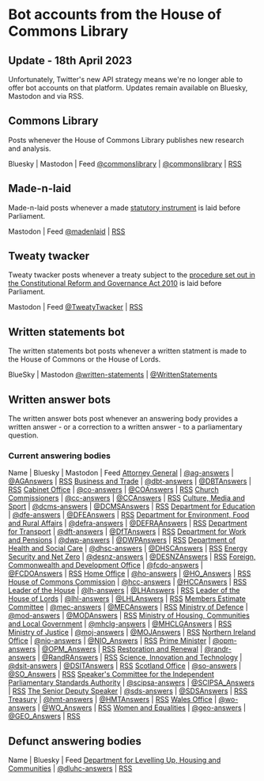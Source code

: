 # Bot accounts from the House of Commons Library

## Update - 18th April 2023

Unfortunately, Twitter's new API strategy means we're no longer able to offer bot accounts on that platform. Updates remain available on Bluesky, Mastodon and via RSS.

## Commons Library

Posts whenever the House of Commons Library publishes new research and analysis.

Bluesky | Mastodon | Feed
[@commonslibrary](https://bsky.app/profile/commonslibrary.bsky.social) | [@commonslibrary](https://mastodon.me.uk/@commonslibrary) | [RSS](https://api.parliament.uk/library-feeds/publishers/1.rss)

## Made-n-laid

Made-n-laid posts whenever a made [statutory instrument](https://en.wikipedia.org/wiki/Statutory_instrument_(UK)) is laid before Parliament.

Mastodon | Feed
[@madenlaid](https://mastodon.me.uk/@madenlaid) | [RSS](https://api.parliament.uk/made-n-laid/rss)

## Tweaty twacker

Tweaty twacker posts whenever a treaty subject to the [procedure set out in the Constitutional Reform and Governance Act 2010](https://www.legislation.gov.uk/ukpga/2010/25/part/2) is laid before Parliament.

Mastodon | Feed
[@TweatyTwacker](https://mastodon.me.uk/@TweatyTwacker) | [RSS](https://api.parliament.uk/tweatytwacker/rss)

## Written statements bot

The written statements bot posts whenever a written statment is made to the House of Commons or the House of Lords.

BlueSky | Mastodon
[@written-statements](https://bsky.app/profile/written-statements.bsky.social) | [@WrittenStatements](https://mastodon.me.uk/@WrittenStatements)

## Written answer bots

The written answer bots post whenever an answering body provides a written answer - or a correction to a written answer - to a parliamentary question.

### Current answering bodies

Name | Bluesky | Mastodon | Feed
[Attorney General](https://api.parliament.uk/written-answers/answering-bodies/88) | [@ag-answers](https://bsky.app/profile/ag-answers.bsky.social) | [@AGAnswers](https://mastodon.me.uk/@AGAnswers) | [RSS](https://api.parliament.uk/written-answers/answering-bodies/88.rss)
[Business and Trade](https://api.parliament.uk/written-answers/answering-bodies/214) | [@dbt-answers](https://bsky.app/profile/dbt-answers.bsky.social) | [@DBTAnswers](https://mastodon.me.uk/@DBTAnswers) | [RSS](https://api.parliament.uk/written-answers/answering-bodies/214.rss)
[Cabinet Office]( https://api.parliament.uk/written-answers/answering-bodies/53 ) | [@co-answers](https://bsky.app/profile/co-answers.bsky.social) | [@COAnswers](https://mastodon.me.uk/@COAnswers) | [RSS](https://api.parliament.uk/written-answers/answering-bodies/53.rss)
[Church Commissioners](https://api.parliament.uk/written-answers/answering-bodies/9) | [@cc-answers](https://bsky.app/profile/cc-answers.bsky.social) | [@CCAnswers](https://mastodon.me.uk/@CCAnswers) | [RSS](https://api.parliament.uk/written-answers/answering-bodies/9.rss)
[Culture, Media and Sport](https://api.parliament.uk/written-answers/answering-bodies/217) | [@dcms-answers](https://bsky.app/profile/dcms-answers.bsky.social) | [@DCMSAnswers](https://mastodon.me.uk/@DCMSAnswers) | [RSS](https://api.parliament.uk/written-answers/answering-bodies/217.rss)
[Department for Education](https://api.parliament.uk/written-answers/answering-bodies/60) | [@dfe-answers](https://bsky.app/profile/dfe-answers.bsky.social) | [@DFEAnswers](https://mastodon.me.uk/@DFEAnswers) | [RSS](https://api.parliament.uk/written-answers/answering-bodies/60.rss)
[Department for Environment, Food and Rural Affairs](https://api.parliament.uk/written-answers/answering-bodies/13) | [@defra-answers](https://bsky.app/profile/defra-answers.bsky.social) | [@DEFRAAnswers](https://mastodon.me.uk/@DEFRAAnswers) | [RSS](https://api.parliament.uk/written-answers/answering-bodies/13.rss)
[Department for Transport](https://api.parliament.uk/written-answers/answering-bodies/27) | [@dft-answers](https://bsky.app/profile/dft-answers.bsky.social) | [@DfTAnswers](https://mastodon.me.uk/@DfTAnswers) | [RSS](https://api.parliament.uk/written-answers/answering-bodies/27.rss)
[Department for Work and Pensions](https://api.parliament.uk/written-answers/answering-bodies/29) | [@dwp-answers](https://bsky.app/profile/dwp-answers.bsky.social) | [@DWPAnswers](https://mastodon.me.uk/@DWPAnswers) | [RSS](https://api.parliament.uk/written-answers/answering-bodies/29.rss)
[Department of Health and Social Care](https://api.parliament.uk/written-answers/answering-bodies/17) | [@dhsc-answers](https://bsky.app/profile/dhsc-answers.bsky.social) | [@DHSCAnswers](https://mastodon.me.uk/@DHSCAnswers) | [RSS](https://api.parliament.uk/written-answers/answering-bodies/17.rss)
[Energy Security and Net Zero](https://api.parliament.uk/written-answers/answering-bodies/215) | [@desnz-answers](https://bsky.app/profile/desnz-answers.bsky.social) | [@DESNZAnswers](https://mastodon.me.uk/@DESNZAnswers) | [RSS](https://api.parliament.uk/written-answers/answering-bodies/215.rss)
[Foreign, Commonwealth and Development Office](https://api.parliament.uk/written-answers/answering-bodies/208) | [@fcdo-answers](https://bsky.app/profile/fcdo-answers.bsky.social) | [@FCDOAnswers](https://mastodon.me.uk/@FCDOAnswers) | [RSS](https://api.parliament.uk/written-answers/answering-bodies/208.rss)
[Home Office](https://api.parliament.uk/written-answers/answering-bodies/1) | [@ho-answers](https://bsky.app/profile/ho-answers.bsky.social) | [@HO_Answers](https://mastodon.me.uk/@HO_Answers) | [RSS](https://api.parliament.uk/written-answers/answering-bodies/1.rss)
[House of Commons Commission](https://api.parliament.uk/written-answers/answering-bodies/18) | [@hcc-answers](https://bsky.app/profile/hcc-answers.bsky.social) | [@HCCAnswers](https://mastodon.me.uk/@HCCAnswers) | [RSS](https://api.parliament.uk/written-answers/answering-bodies/18.rss)
[Leader of the House](https://api.parliament.uk/written-answers/answering-bodies/34) | [@lh-answers](https://bsky.app/profile/lh-answers.bsky.social) | [@LHAnswers](https://mastodon.me.uk/@LHAnswers) | [RSS](https://api.parliament.uk/written-answers/answering-bodies/34.rss)
[Leader of the House of Lords](https://api.parliament.uk/written-answers/answering-bodies/92) | [@lhl-answers](https://bsky.app/profile/lhl-answers.bsky.social) | [@LHLAnswers](https://mastodon.me.uk/@LHLAnswers) | [RSS](https://api.parliament.uk/written-answers/answering-bodies/92.rss)
[Members Estimate Committee](https://api.parliament.uk/written-answers/answering-bodies/91) | [@mec-answers](https://bsky.app/profile/mec-answers.bsky.social) | [@MECAnswers](https://mastodon.me.uk/@MECAnswers) | [RSS](https://api.parliament.uk/written-answers/answering-bodies/91.rss)
[Ministry of Defence](https://api.parliament.uk/written-answers/answering-bodies/11) | [@mod-answers](https://bsky.app/profile/mod-answers.bsky.social) | [@MODAnswers](https://mastodon.me.uk/@MoDAnswers) | [RSS](https://api.parliament.uk/written-answers/answering-bodies/11.rss)
[Ministry of Housing, Communities and Local Government](https://api.parliament.uk/written-answers/answering-bodies/7) | [@mhclg-answers](https://bsky.app/profile/mhclg-answers.bsky.social) | [@MHCLGAnswers](https://mastodon.me.uk/@MHCLGAnswers) | [RSS](https://api.parliament.uk/written-answers/answering-bodies/7.rss)
[Ministry of Justice](https://api.parliament.uk/written-answers/answering-bodies/54) | [@moj-answers](https://bsky.app/profile/moj-answers.bsky.social) | [@MOJAnswers](https://mastodon.me.uk/@MoJAnswers) | [RSS](https://api.parliament.uk/written-answers/answering-bodies/54.rss)
[Northern Ireland Office](https://api.parliament.uk/written-answers/answering-bodies/21) | [@nio-answers](https://bsky.app/profile/nio-answers.bsky.social) | [@NIO_Answers](https://mastodon.me.uk/@NIO_Answers) | [RSS](https://api.parliament.uk/written-answers/answering-bodies/21.rss)
[Prime Minister](https://api.parliament.uk/written-answers/answering-bodies/23) | [@opm-answers](https://bsky.app/profile/opm-answers.bsky.social) | [@OPM_Answers](https://mastodon.me.uk/@OPM_Answers) | [RSS](https://api.parliament.uk/written-answers/answering-bodies/23.rss)
[Restoration and Renewal](https://api.parliament.uk/written-answers/answering-bodies/213) | [@randr-answers](https://bsky.app/profile/randr-answers.bsky.social) | [@RandRAnswers](https://mastodon.me.uk/@RandRAnswers) | [RSS](https://api.parliament.uk/written-answers/answering-bodies/213.rss)
[Science, Innovation and Technology](https://api.parliament.uk/written-answers/answering-bodies/216) | [@dsit-answers](https://bsky.app/profile/dsit-answers.bsky.social) | [@DSITAnswers](https://mastodon.me.uk/@DSITAnswers) | [RSS](https://api.parliament.uk/written-answers/answering-bodies/216.rss)
[Scotland Office](https://api.parliament.uk/written-answers/answering-bodies/2) | [@so-answers](https://bsky.app/profile/so-answers.bsky.social) | [@SO_Answers](https://mastodon.me.uk/@SO_Answers) | [RSS](https://api.parliament.uk/written-answers/answering-bodies/2.rss)
[Speaker's Committee for the Independent Parliamentary Standards Authority](https://api.parliament.uk/written-answers/answering-bodies/90) | [@scipsa-answers](https://bsky.app/profile/scipsa-answers.bsky.social) | [@SCIPSA_Answers](https://mastodon.me.uk/@SCIPSA_Answers) | [RSS](https://api.parliament.uk/written-answers/answering-bodies/90.rss)
[The Senior Deputy Speaker](https://api.parliament.uk/written-answers/answering-bodies/204) | [@sds-answers](https://bsky.app/profile/sds-answers.bsky.social) | [@SDSAnswers](https://mastodon.me.uk/@SDSAnswers) | [RSS](https://api.parliament.uk/written-answers/answering-bodies/204.rss)
[Treasury](https://api.parliament.uk/written-answers/answering-bodies/14) | [@hmt-answers](https://bsky.app/profile/hmt-answers.bsky.social) | [@HMTAnswers](https://mastodon.me.uk/@HMTAnswers) | [RSS](https://api.parliament.uk/written-answers/answering-bodies/14.rss)
[Wales Office](https://api.parliament.uk/written-answers/answering-bodies/28) | [@wo-answers](https://bsky.app/profile/wo-answers.bsky.social) | [@WO_Answers](https://mastodon.me.uk/@WO_Answers) | [RSS](https://api.parliament.uk/written-answers/answering-bodies/28.rss)
[Women and Equalities](https://api.parliament.uk/written-answers/answering-bodies/31) | [@geo-answers](https://bsky.app/profile/geo-answers.bsky.social) | [@GEO_Answers](https://mastodon.me.uk/@GEO_Answers) | [RSS](https://api.parliament.uk/written-answers/answering-bodies/31.rss)

## Defunct answering bodies

Name | Bluesky | Feed
[Department for Levelling Up, Housing and Communities](https://api.parliament.uk/written-answers/answering-bodies/211) | [@dluhc-answers](https://bsky.app/profile/dluhc-answers.bsky.social) | [RSS](https://api.parliament.uk/written-answers/answering-bodies/211.rss)
